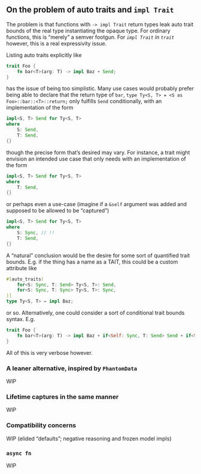 ## On the problem of auto traits and `impl Trait`

The problem is that functions with `-> impl Trait` return types leak auto trait bounds of the real type instantiating the opaque type.
For ordinary functions, this is “merely” a semver footgun. For *`impl Trait` in `trait`* however, this is a real expressivity issue.

Listing auto traits explicitly like
```rs
trait Foo {
    fn bar<T>(arg: T) -> impl Baz + Send;
}
```
has the issue of being too simplistic. Many use cases would probably prefer being able to declare
that the return type of `bar`, `type Ty<S, T> = <S as Foo>::bar::<T>::return;` only fulfills `Send` conditionally,
with an implementation of the form
```rs
impl<S, T> Send for Ty<S, T>
where
    S: Send,
    T: Send,
{}
```
though the precise form that’s desired may vary. For instance, a trait might envision an intended use case that only needs
with an implementation of the form
```rs
impl<S, T> Send for Ty<S, T>
where
    T: Send,
{}
```
or perhaps even a use-case (imagine if a `&self` argument was added and supposed to be allowed to be “captured”)
```rs
impl<S, T> Send for Ty<S, T>
where
    S: Sync, // !!
    T: Send,
{}
```

A “natural” conclusion would be the desire for some sort of quantified trait bounds. E.g. if the thing has a name as a TAIT, this could be a custom attribute like
```rs
#[auto_traits(
    for<S: Sync, T: Send> Ty<S, T>: Send,
    for<S: Sync, T: Sync> Ty<S, T>: Sync,
)]
type Ty<S, T> = impl Baz;
```
or so. Alternatively, one could consider a sort of conditional trait bounds syntax. E.g.
```rs
trait Foo {
    fn bar<T>(arg: T) -> impl Baz + if<Self: Sync, T: Send> Send + if<Self: Sync, T: Sync> Sync;
}
```

All of this is very verbose however.

### A leaner alternative, inspired by `PhantomData`

WIP

### Lifetime captures in the same manner

WIP

### Compatibility concerns

WIP (elided “defaults”; negative reasoning and frozen model impls)

### `async fn`

WIP
